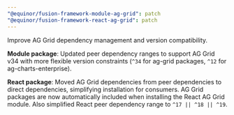 ```yaml
---
"@equinor/fusion-framework-module-ag-grid": patch
"@equinor/fusion-framework-react-ag-grid": patch
---
```


Improve AG Grid dependency management and version compatibility.

**Module package**: Updated peer dependency ranges to support AG Grid v34 with more flexible version constraints (`^34` for ag-grid packages, `^12` for ag-charts-enterprise).

**React package**: Moved AG Grid dependencies from peer dependencies to direct dependencies, simplifying installation for consumers. AG Grid packages are now automatically included when installing the React AG Grid module. Also simplified React peer dependency range to `^17 || ^18 || ^19`.
